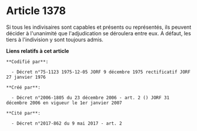 # Article 1378

Si tous les indivisaires sont capables et présents ou représentés, ils peuvent décider à l'unanimité que l'adjudication se
déroulera entre eux. A défaut, les tiers à l'indivision y sont toujours admis.

**Liens relatifs à cet article**

	**Codifié par**:

	  - Décret n°75-1123 1975-12-05 JORF 9 décembre 1975 rectificatif JORF 27 janvier 1976

	**Créé par**:

	  - Décret n°2006-1805 du 23 décembre 2006 - art. 2 () JORF 31 décembre 2006 en vigueur le 1er janvier 2007

	**Cité par**:

	  - Décret n°2017-862 du 9 mai 2017 - art. 2

